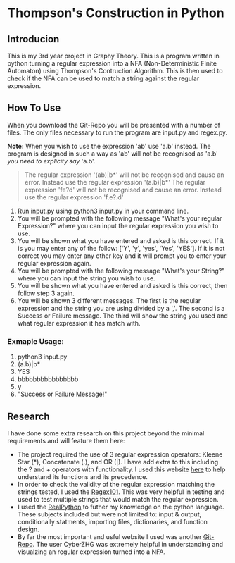 # Thompson's Construction in Python

## Introducion
This is my 3rd year project in Graphy Theory.  This is a program written in python turning a regular expression into a NFA (Non-Deterministic Finite Automaton) using Thompson's Contruction Algorithm.  This is then used to check if the NFA can be used to match a string against the regular expression.

## How To Use
When you download the Git-Repo you will be presented with a number of files.  The only files necessary to run the program are input.py and regex.py.

**Note:** When you wish to use the expression 'ab' use 'a.b' instead.  The program is designed in such a way as 'ab' will not be recognised as 'a.b' *you need to explicity say* 'a.b'.  
> The regular expression '(ab)|b*' will not be recognised and cause an error.  Instead use the regular expression '(a.b)|b*'
> The regular expression 'fe?d' will not be recognised and cause an error. Instead use the regular expression 'f.e?.d'

1. Run input.py using python3 input.py in your command line.
2. You will be prompted with the following message "What's your regular Expression?" where you can input the regular expression you wish to use.
3. You will be shown what you have entered and asked is this correct.  If it is you may enter any of the follow: ['Y', 'y', 'yes', 'Yes', 'YES'].  If it is not correct you may enter any other key and it will prompt you to enter your regular expression again.
4. You will be prompted with the following message "What's your String?" where you can input the string you wish to use.
5. You will be shown what you have entered and asked is this correct, then follow step 3 again.
6. You will be shown 3 different messages.  The first is the regular expression and the string you are using divided by a ','.  The second is a Success or Failure message.  The third will show the string you used and what regular expression it has match with.

### Exmaple Usage:
1. python3 input.py
2. (a.b)|b*
3. YES
4. bbbbbbbbbbbbbbbb
5. y
6. "Success or Failure Message!"

## Research
I have done some extra research on this project beyond the minimal requirements and will feature them here:
- The project required the use of 3 regular expression operators: Kleene Star (*), Concatenate (.), and OR (|).  I have add extra to this including the ? and + operators with functionality.  I used this website [here](https://www.gnu.org/software/gcal/manual/html_node/Regexp-Operators.html#Regexp-Operators) to help understand its functions and its precedence.
- In order to check the validity of the regular expression matching the strings tested, I used the [Regex101](https://regex101.com/).  This was very helpful in testing and used to test multiple strings that would match the regular expression.
- I used the [RealPython](https://realpython.com/) to futher my knowledge on the python language.  These subjects included but were not limited to: input & output, conditionally statments, importing files, dictionaries, and function design.
- By far the most important and usful website I used was another [Git-Repo](https://cyberzhg.github.io/toolbox/regex2nfa?regex=YS5ifGIq). The user CyberZHG was extremely helpful in understanding and visualzing an regular expression turned into a NFA.
